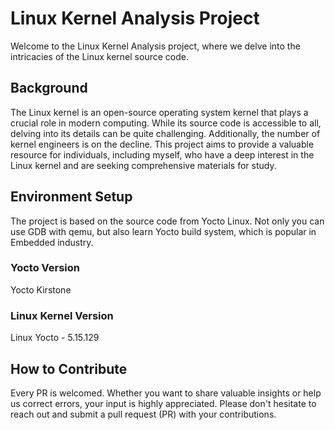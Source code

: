 # Linux Kernel Analysis Project

Welcome to the Linux Kernel Analysis project, where we delve into the intricacies of the Linux kernel source code.

## Background

The Linux kernel is an open-source operating system kernel that plays a crucial role in modern computing. While its source code is accessible to all, delving into its details can be quite challenging. Additionally, the number of kernel engineers is on the decline. This project aims to provide a valuable resource for individuals, including myself, who have a deep interest in the Linux kernel and are seeking comprehensive materials for study.

## Environment Setup

The project is based on the source code from Yocto Linux. Not only you can use
GDB with qemu, but also learn Yocto build system, which is popular in Embedded
industry.

### Yocto Version

Yocto Kirstone

### Linux Kernel Version

Linux Yocto - 5.15.129

## How to Contribute

Every PR is welcomed. Whether you want to share valuable insights or help us correct errors, your input is highly appreciated. Please don't hesitate to reach out and submit a pull request (PR) with your contributions.